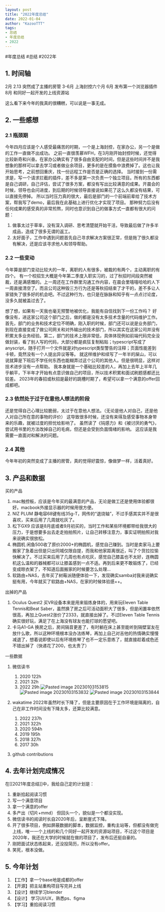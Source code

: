```yaml
---
layout: post
title: "2022年度总结"
date: 2022-01-04
author: "KazooTTT"
tags:
- 总结
- 年度总结
- 2022
---
```


#年度总结  #总结  #2022年 


## 1. 时间轴

2月 
	2.13 突然成了主播的房管
3-6月 上海封控六个月
6月 发布第一个浏览器插件
8月 和同好一起开发的上线资源站

这么看下来今年的我真的很糟糕，可以说是一事无成。

## 2. 一些感想
### 2.1 瓶颈期
今年四月应该是个人感受最痛苦的时期，一个是上海封控，在家办公，另一个是做的工作一直做不出成功。
之前一直很羡慕WFH，在3月刚开始封控时候，还觉得比较新奇和兴奋。在家办公确实有了很多自由支配的时间，但是这些时间并不是我想象的那样可以拿去学习或者做业余项目，更多的是在摸鱼中浪费掉了。这也让我开始思考，之前想回重庆，找一份远程工作是否是正确的选择。
当时接到一份需求是，写一个请求拦截的插件，差不多是第一次负责一个独立项目。所有的东西都是自己调研，自己评估，尝试了很多方案，都没有写出比较满意的成果。开晨会的时候，领导也会问进度，到后期的时候领导直接说如果花了这么久都没有结果，可以直接先停掉。
所以当时压力真的很大，最后是部门的一个前端前辈给了技术方案，帮我写了demo，最后我在此基础上进行优化才实现了项目。
那种努力后没有任何成果的感受真的非常煎熬，同时也意识到自己的做事方式一直都有很大的问题：
1. 做事太过于草率，没有深入调研、思考清楚就开始干活，导致最后做了许多半成品，造成了很多无谓的返工。
2. 太好面子，工作中遇到问题首先自己寻求解决方案很正常，但是拖了很久都没有解决，还是应该寻求他人和领导帮助。

### 2.2 一些变动
今年算是部门变动比较大的一年，离职的人有很多，被裁的有两个，主动离职的有四个。
有一个校招生大概是今年第二季度入职实习的，过了秋招时间段突然被裁，还是满感慨的。上一周还在工作群里沟通工作内容，在晨会里嘻嘻哈哈的人下一周直接清空了。而且公司这种毁三方行为还是等秋招结束了才干的，差不多让人家错失了很多好的机会吧。不过这种行为，也只是在脉脉和知乎有一点点讨论度，没多久就被盖过去了。

想了想，如果有一天我也毫无预警地被优化，我能有自信找到下一份工作吗？
好像没有，进这家公司这个部门之后，做的都是没有太多技术含量的代码维护工作。首先，部门的业务和技术定位不明确，刚入职的时候，部门还可以说是业务部门，到现在直接变成了做公司网关和对外输出的技术部门，所以其实在这家公司并没有积累太多业务经验。第二，部门的技术上限非常低，具体体现例如前端代码完全没做封装，看了别人写的代码，大部分都是疯狂复制粘贴；typescript写成了anyscript，随手打开一个文件就是对typescript类型警告的注释；页面性能差到卡顿，竟然没有一个人提出异议等等。
就这样维护和续写了一年半的屎山，可以说就算是下班后不学任何东西也能糊弄过这个公司的其他人。但是很明显，这样对技术进步没有一点帮助。
我本身就是一个基础比较差的人，再加上去年上半年几乎躺平，下半年才开始有点意识做自己的项目，所以技术积累和面试刷题感都还比较差。
2023年的春招或秋招是最好的跳槽时期了，希望可以拿一个满意的offer回成都吧。

### 2.3 依然处于过于在意他人想法的阶段
还是觉得自己心理比较脆弱，太过于在意他人想法。（无论是他人对自己，还是他人对自己所在意的事物的评价）
这导致很多时候，还没有来得及感受事物本身带来的乐趣，就被过度的担忧给影响了。
虽然读了《钝感力》和《被讨厌的勇气》，尝试用书里的方法改掉自己的毛病，但还是会受到负面情绪的影响。
这应该是我需要一直面对和解决的问题。

### 2.4 其他
今年年初的突然变成了主播的房管，真的觉得好震惊，像做梦一样，活着真好。


## 3. 产品和数据
买的产品
1. mac触控板，应该是今年买的最满意的产品，无论是做工还是使用体验都很好。macbook外接显示器的时候用很方便。
2. NIZ PLUM 静电容68键有线35g-T，网传的“退烧轴”，不过手感其实并不是很喜欢，买来后用了几周就吃灰了。
3. 松下GX9 应该是8月底或者9月初买的，当时工作和某些环境都带给我很大的压力，于是想要多出去走走拍拍照片，让自己转移注意力，事实证明拍照对我来说确实很放松。
4. 椭圆机 闲鱼500收了原价2000+的椭圆机，感觉自己赚到。当时是卖家马上要搬家了急着出但是只出同城仅限自提，而我和他家距离很近，叫了个货拉拉愉快解决了。不过买来后用了几周也有点吃灰，感觉自己膝盖也不太好，连椭圆机这么温和的器械都可以让膝盖感到一点不适。再到后来更不敢锻炼了，已经变成晾衣架了，不知道后面搬家的时候要怎么处理...
5. 软路由+NAS，去年买了树莓派随便体验一下，发现确实samba对我来说确实挺有用，今年就买了软路由+NAS，在家的时候体验感++。



出掉的产品
1. Oculus Quest2 买VR设备本来是用来锻炼身体的，用来玩Eleven Table Tennis和Beat Saber，虽然换了房之后可活动面积大了很多，但是闲置率依然很高，再加上Quest2涨价了2333，就直接出掉了。不过Eleven Table Tennis确实很好玩，满足了在上海没有球友也能打球的愿望吧。
2. 卡马A1-GA 换房之后，房间隔音更差了，有时躺在床上甚至能听到隔壁室友在放什么歌，所以这种环境根本没办法练琴，再加上自己对吉他的热情确实慢慢减退了，想着说即使以后有环境练琴了也不一定乐意练了，就直接趁着成色还不错出掉了（快递花了200，也太贵了）




一些数据
1. 微信读书
	1. 2020 122h
	2. 2021 32h
	3. 2022 29h
		![Pasted image 20230103153815](https://kazoottt-1256684243.cos.ap-chengdu.myqcloud.com/Pasted%2520image%252020230103153815.png)
		![Pasted image 20230103153832](https://kazoottt-1256684243.cos.ap-chengdu.myqcloud.com/Pasted%20image%2020230103153832.png)
		![Pasted image 20230103153844](https://kazoottt-1256684243.cos.ap-chengdu.myqcloud.com/Pasted%20image%2020230103153844.png)


1. wakatime
		2022年虽然时长下降了，但是主要原因在于工作环境是隔离的，自己在非工作时间没有下降太多，还算比较满意。
	1. 2022 237h
	2. 2021 322h
	3. 2020 594h
	4. 2019 195h
	5. 2018 327h
	6. 2017 30h


1. github contributions


## 4. 去年计划完成情况

在[[2021年度总结]]中，我给自己定的计划是：
1.  重新拾起阅读习惯
2.  写一个满意项目
3.  拿一个满意的offer
4.  多产出（切片+mmd）
但回头一个，貌似是一个都没实现。
1. 微信读书的阅读时长自2020年后，呈断崖式下降。
6.  开了很多项目，例如屏蔽数据的脚本，数据监控，重构主站等，但都没有做完上线，唯一一个上线的和几个同好一起开发的资源站项目，不过这个项目是2020年，我还在大学的时候就在做的项目了，发布后还挺自豪的。
3. 刚把面试状态练起来，还没投简历，所以没有offer。
4. 笑死，根本没做。

## 5. 今年计划

1. 【工作】拿一个base地是成都的offer
2. 【开源】把主站重构项目写完并上线
3. 【设计】继续学习blender
4. 【设计】 学习UI/UX，熟悉ps、figma
5. 【学习】重拾阅读习惯
